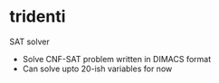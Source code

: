 # tridenti

SAT solver

- Solve CNF-SAT problem written in DIMACS format
- Can solve upto 20-ish variables for now
